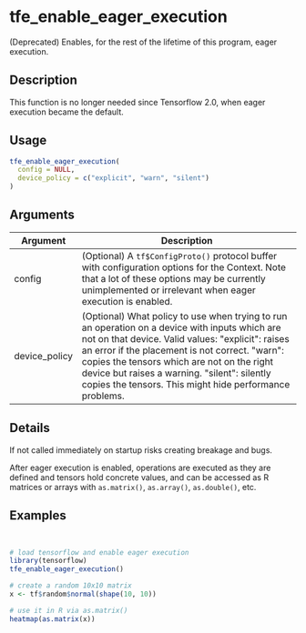 # tfe_enable_eager_execution


(Deprecated) Enables, for the rest of the lifetime of this program, eager execution.




## Description

This function is no longer needed since Tensorflow 2.0, when eager execution became the default.





## Usage
```r
tfe_enable_eager_execution(
  config = NULL,
  device_policy = c("explicit", "warn", "silent")
)
```




## Arguments


Argument      |Description
------------- |----------------
config | (Optional) A ``tf$ConfigProto()`` protocol buffer with configuration options for the Context. Note that a lot of these options may be currently unimplemented or irrelevant when eager execution is enabled.
device_policy | (Optional) What policy to use when trying to run an operation on a device with inputs which are not on that device. Valid values: "explicit": raises an error if the placement is not correct. "warn": copies the tensors which are not on the right device but raises a warning. "silent": silently copies the tensors. This might hide performance problems.




## Details

If not called immediately on startup risks creating breakage and bugs.

After eager execution is enabled, operations are executed as they are
defined and tensors hold concrete values, and can be accessed as R matrices
or arrays with `as.matrix()`, `as.array()`, `as.double()`, etc.






## Examples

```r


# load tensorflow and enable eager execution
library(tensorflow)
tfe_enable_eager_execution()

# create a random 10x10 matrix
x <- tf$random$normal(shape(10, 10))

# use it in R via as.matrix()
heatmap(as.matrix(x))

```





